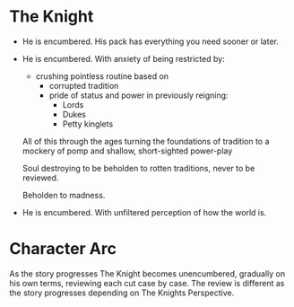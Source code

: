 # The Knight

* He is encumbered. His pack has everything you need sooner or later.

* He is encumbered. With anxiety of being restricted by:

   * crushing pointless routine based on 
      * corrupted tradition
      * pride of status and power in previously reigning:
         * Lords
         * Dukes
         * Petty kinglets 

   All of this through the ages turning the foundations of tradition to a mockery of pomp and shallow, short-sighted power-play

   Soul destroying to be beholden to rotten traditions, never to be reviewed.
   
   Beholden to madness.

* He is encumbered. With unfiltered perception of how the world is.


# Character Arc

As the story progresses The Knight becomes unencumbered, gradually on his own terms, reviewing each cut case by case. The review is different as the story progresses depending on The Knights Perspective.
